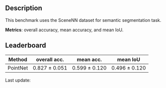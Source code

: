 Description
-----------

This benchmark uses the SceneNN dataset for semantic segmentation task.

**Metrics**: overall accuracy, mean accuracy, and mean IoU.

Leaderboard
-----------

| Method        | overall acc.  | mean acc.     | mean IoU      |
| ------------- | ------------- | ------------- | ------------- |
| PointNet      | 0.827 ± 0.051 | 0.599 ± 0.120 | 0.496 ± 0.120 |

Last update:
